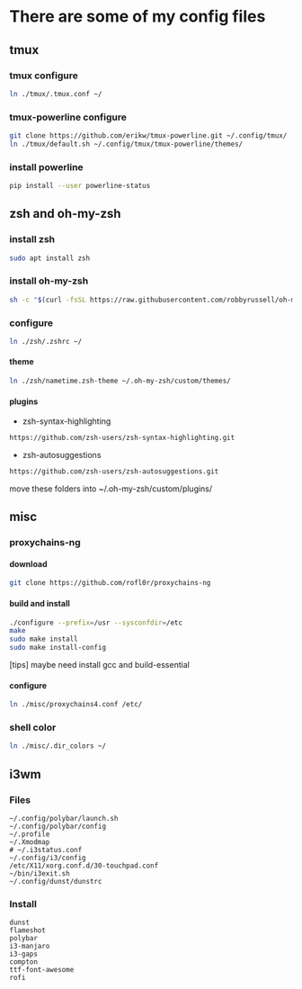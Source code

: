 # There are some of my config files

## tmux

### tmux configure

```sh
ln ./tmux/.tmux.conf ~/
```

### tmux-powerline configure

```sh
git clone https://github.com/erikw/tmux-powerline.git ~/.config/tmux/
ln ./tmux/default.sh ~/.config/tmux/tmux-powerline/themes/
```

### install powerline

```sh
pip install --user powerline-status
```

## zsh and oh-my-zsh

### install zsh

```sh
sudo apt install zsh
```

### install oh-my-zsh

```sh
sh -c "$(curl -fsSL https://raw.githubusercontent.com/robbyrussell/oh-my-zsh/master/tools/install.sh)"
```

### configure

```sh
ln ./zsh/.zshrc ~/
```

#### theme

```sh
ln ./zsh/nametime.zsh-theme ~/.oh-my-zsh/custom/themes/
```

#### plugins

- zsh-syntax-highlighting
```sh
https://github.com/zsh-users/zsh-syntax-highlighting.git
```
- zsh-autosuggestions
```sh
https://github.com/zsh-users/zsh-autosuggestions.git
```

move these folders into ~/.oh-my-zsh/custom/plugins/

## misc

### proxychains-ng

#### download

```sh
git clone https://github.com/rofl0r/proxychains-ng
```

#### build and install

``` sh
./configure --prefix=/usr --sysconfdir=/etc
make
sudo make install
sudo make install-config
```

[tips] maybe need install gcc and build-essential

#### configure

```sh
ln ./misc/proxychains4.conf /etc/
```

### shell color

```sh
ln ./misc/.dir_colors ~/
```

## i3wm

### Files

```
~/.config/polybar/launch.sh
~/.config/polybar/config
~/.profile
~/.Xmodmap
# ~/.i3status.conf
~/.config/i3/config
/etc/X11/xorg.conf.d/30-touchpad.conf
~/bin/i3exit.sh
~/.config/dunst/dunstrc
```

### Install

```
dunst
flameshot
polybar
i3-manjaro
i3-gaps
compton
ttf-font-awesome
rofi
```
